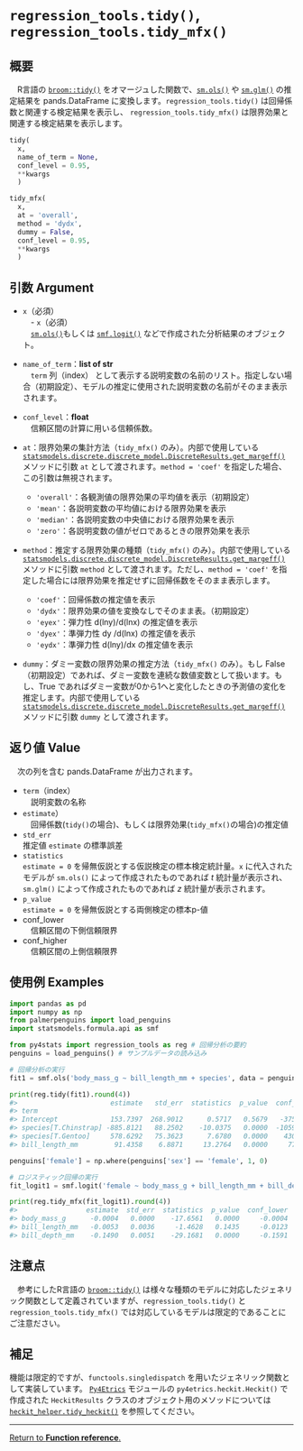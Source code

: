 # `regression_tools.tidy()`, `regression_tools.tidy_mfx()`

## 概要

　R言語の [`broom::tidy()`](https://broom.tidymodels.org/reference/tidy.lm.html) をオマージュした関数で、[`sm.ols()`](https://www.statsmodels.org/stable/generated/statsmodels.regression.linear_model.OLS.html) や [`sm.glm()`](https://www.statsmodels.org/devel/generated/statsmodels.genmod.generalized_linear_model.GLM.html) の推定結果を pands.DataFrame に変換します。`regression_tools.tidy()` は回帰係数と関連する検定結果を表示し、 `regression_tools.tidy_mfx()` は限界効果と関連する検定結果を表示します。

```python
tidy(
  x, 
  name_of_term = None,
  conf_level = 0.95,
  **kwargs
  )

tidy_mfx(
  x, 
  at = 'overall', 
  method = 'dydx', 
  dummy = False, 
  conf_level = 0.95, 
  **kwargs
  )
```

## 引数 Argument

- `x`（必須）</br>
　- `x`（必須）</br>
　[`sm.ols()`](https://www.statsmodels.org/stable/generated/statsmodels.regression.linear_model.OLS.html)もしくは [`smf.logit()`](https://www.statsmodels.org/stable/generated/statsmodels.formula.api.logit.html) などで作成された分析結果のオブジェクト。
- `name_of_term`：**list of str**</br>
　`term` 列（index） として表示する説明変数の名前のリスト。指定しない場合（初期設定）、モデルの推定に使用された説明変数の名前がそのまま表示されます。
- `conf_level`：**float**</br>
　信頼区間の計算に用いる信頼係数。

- `at`：限界効果の集計方法（`tidy_mfx()` のみ）。内部で使用している[`statsmodels.discrete.discrete_model.DiscreteResults.get_margeff()`](https://www.statsmodels.org/devel/generated/statsmodels.discrete.discrete_model.DiscreteResults.get_margeff.html) メソッドに引数 `at` として渡されます。`method = 'coef'` を指定した場合、この引数は無視されます。
    - `'overall'`：各観測値の限界効果の平均値を表示（初期設定）
    - `'mean'`：各説明変数の平均値における限界効果を表示
    - `'median'`：各説明変数の中央値における限界効果を表示
    - `'zero'`：各説明変数の値がゼロであるときの限界効果を表示

- `method`：推定する限界効果の種類（`tidy_mfx()` のみ）。内部で使用している[`statsmodels.discrete.discrete_model.DiscreteResults.get_margeff()`](https://www.statsmodels.org/devel/generated/statsmodels.discrete.discrete_model.DiscreteResults.get_margeff.html) メソッドに引数 `method` として渡されます。ただし、`method = 'coef'` を指定した場合には限界効果を推定せずに回帰係数をそのまま表示します。
    - `'coef'`：回帰係数の推定値を表示
    - `'dydx'`：限界効果の値を変換なしでそのまま表。（初期設定）
    - `'eyex'`：弾力性 d(lny)/d(lnx) の推定値を表示
    - `'dyex'`：準弾力性 dy /d(lnx) の推定値を表示
    - `'eydx'`：準弾力性 d(lny)/dx の推定値を表示

- `dummy`：ダミー変数の限界効果の推定方法（`tidy_mfx()` のみ）。もし False （初期設定）であれば、ダミー変数を連続な数値変数として扱います。もし、True であればダミー変数が0から1へと変化したときの予測値の変化を推定します。内部で使用している[`statsmodels.discrete.discrete_model.DiscreteResults.get_margeff()`](https://www.statsmodels.org/devel/generated/statsmodels.discrete.discrete_model.DiscreteResults.get_margeff.html) メソッドに引数 `dummy` として渡されます。

## 返り値 Value

　次の列を含む pands.DataFrame が出力されます。

- `term`（index）</br>
　説明変数の名称
- `estimate`）</br>
　回帰係数(`tidy()`の場合)、もしくは限界効果(`tidy_mfx()`の場合)の推定値
- `std_err`</br>
  推定値 `estimate` の標準誤差
- `statistics`</br>
  `estimate = 0` を帰無仮説とする仮説検定の標本検定統計量。`x` に代入されたモデルが `sm.ols()` によって作成されたものであれば $t$ 統計量が表示され、`sm.glm()` によって作成されたものであれば $z$ 統計量が表示されます。
- `p_value`</br>
  `estimate = 0` を帰無仮説とする両側検定の標本p-値
- conf_lower</br>
　信頼区間の下側信頼限界
- conf_higher</br>
　信頼区間の上側信頼限界

## 使用例 Examples

```python
import pandas as pd
import numpy as np
from palmerpenguins import load_penguins
import statsmodels.formula.api as smf

from py4stats import regression_tools as reg # 回帰分析の要約
penguins = load_penguins() # サンプルデータの読み込み
```

```python
# 回帰分析の実行
fit1 = smf.ols('body_mass_g ~ bill_length_mm + species', data = penguins).fit()

print(reg.tidy(fit1).round(4))
#>                       estimate   std_err  statistics  p_value  conf_lower  conf_higher
#> term                                                                                  
#> Intercept             153.7397  268.9012      0.5717   0.5679   -375.1910     682.6704
#> species[T.Chinstrap] -885.8121   88.2502    -10.0375   0.0000  -1059.4008    -712.2234
#> species[T.Gentoo]     578.6292   75.3623      7.6780   0.0000    430.3909     726.8674
#> bill_length_mm         91.4358    6.8871     13.2764   0.0000     77.8888     104.9828
```


```python
penguins['female'] = np.where(penguins['sex'] == 'female', 1, 0)

# ロジスティック回帰の実行
fit_logit1 = smf.logit('female ~ body_mass_g + bill_length_mm + bill_depth_mm', data = penguins).fit()

print(reg.tidy_mfx(fit_logit1).round(4))
#>                 estimate  std_err  statistics  p_value  conf_lower  conf_higher
#> body_mass_g      -0.0004   0.0000    -17.6561   0.0000     -0.0004      -0.0003
#> bill_length_mm   -0.0053   0.0036     -1.4628   0.1435     -0.0123       0.0018
#> bill_depth_mm    -0.1490   0.0051    -29.1681   0.0000     -0.1591      -0.1390
```

## 注意点

　参考にしたR言語の [`broom::tidy()`](https://broom.tidymodels.org/reference/tidy.lm.html) は様々な種類のモデルに対応したジェネリック関数として定義されていますが、`regression_tools.tidy()` と `regression_tools.tidy_mfx()` では対応しているモデルは限定的であることにご注意ださい。

## 補足

 機能は限定的ですが、`functools.singledispatch` を用いたジェネリック関数として実装しています。 [`Py4Etrics`](https://github.com/Py4Etrics/py4etrics) モジュールの `py4etrics.heckit.Heckit()` で作成された `HeckitResults` クラスのオブジェクト用のメソッドについては [`heckit_helper.tidy_heckit()`](https://github.com/Hirototensho/Py4Stats/blob/main/man/tidy_heckit.md) を参照してください。


***
[Return to **Function reference**.](https://github.com/Hirototensho/Py4Stats/blob/main/reference.md)
